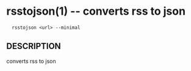 rsstojson(1) -- converts rss to json
  ====================================================
      rsstojson <url> --minimal
  ## DESCRIPTION

  converts rss to json
